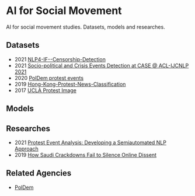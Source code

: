 # AI for Social Movement

AI for social movement studies. Datasets, models and researches.

## Datasets

- 2021 [NLP4-IF--Censorship-Detection](https://gitlab.com/NLP4IF/nlp4-if-censorship-detection)
- 2021 [Socio-political and Crisis Events Detection at CASE @ ACL-IJCNLP 2021](https://github.com/emerging-welfare/case-2021-shared-task)
- 2020 [PolDem protest events](https://poldem.eui.eu/download/protest-events/)
- 2019 [Hong-Kong-Protest-News-Classification](https://github.com/Junchi0905/Hong-Kong-Protest-News-Classification)
- 2017 [UCLA Protest Image](https://github.com/wondonghyeon/protest-detection-violence-estimation)

## Models

## Researches

- 2021 [Protest Event Analysis: Developing a Semiautomated NLP Approach](https://journals.sagepub.com/doi/full/10.1177/00027642211021650)
- 2019 [How Saudi Crackdowns Fail to Silence Online Dissent](https://www.cambridge.org/core/journals/american-political-science-review/article/abs/how-saudi-crackdowns-fail-to-silence-online-dissent/1BA13DF8FD5D04EC181BCD4D1055254B)

## Related Agencies

- [PolDem](https://poldem.eui.eu)
